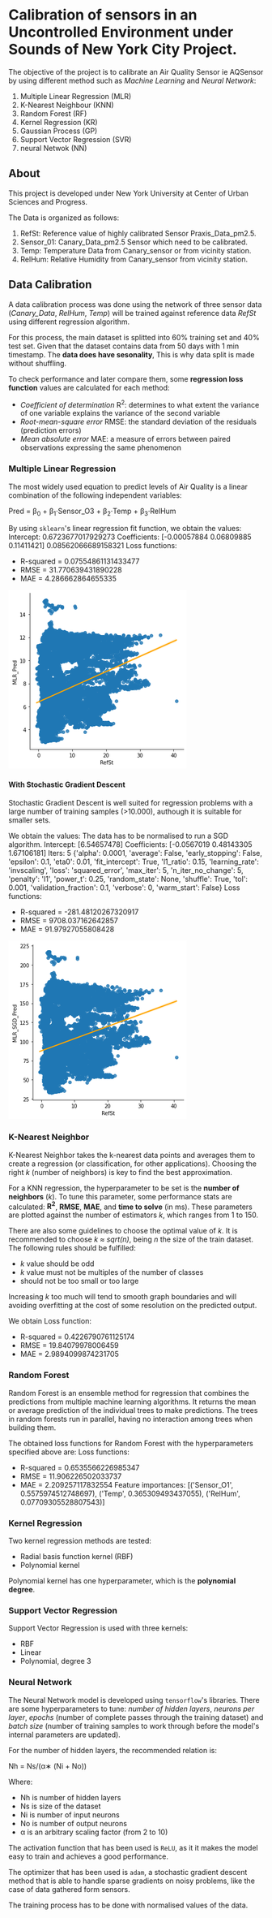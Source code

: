 # Calibration of sensors in an Uncontrolled Environment under Sounds of New York City Project.

The objective of the project is to calibrate an Air Quality Sensor ie AQSensor by using different method such as _Machine Learning_ and _Neural Network_:

1. Multiple Linear Regression (MLR)
2. K-Nearest Neighbour (KNN)
3. Random Forest (RF)
4. Kernel Regression (KR)
5. Gaussian Process (GP)
6. Support Vector Regression (SVR)
7. neural Netwok (NN)

## About

This project is developed under New York University at Center of Urban Sciences and Progress.

The Data is organized as follows:

1. RefSt: Reference value of highly calibrated Sensor Praxis_Data_pm2.5.
2. Sensor_01: Canary_Data_pm2.5 Sensor which need to be calibrated.
3. Temp: Temperature Data from Canary_sensor or from vicinity station.
4. RelHum: Relative Humidity from Canary_sensor from vicinity station.

## Data Calibration

A data calibration process was done using the network of three sensor data (_Canary_Data_, _RelHum_, _Temp_) will be trained against reference data _RefSt_ using different regression algorithm.

For this process, the main dataset is splitted into 60% training set and 40% test set. Given that the dataset contains data from 50 days with 1 min timestamp. The **data does have sesonality**, This is why data split is made without shuffling.

To check performance and later compare them, some **regression loss function** values are calculated for each method:

- _Coefficient of determination_ R<sup>2</sup>: determines to what extent the variance of one variable explains the variance of the second variable
- _Root-mean-square error_ RMSE: the standard deviation of the residuals (prediction errors)
- _Mean absolute error_ MAE: a measure of errors between paired observations expressing the same phenomenon

### Multiple Linear Regression

The most widely used equation to predict levels of Air Quality is a linear combination of the following independent variables:

Pred = β<sub>0</sub> + β<sub>1</sub>·Sensor_O3 + β<sub>2</sub>·Temp + β<sub>3</sub>·RelHum

By using `sklearn`'s linear regression fit function, we obtain the values:
Intercept:
0.6723677017929273
Coefficients:
[-0.00057884 0.06809885 0.11411421]
0.08562066689158321
Loss functions:

- R-squared = 0.07554861131433477
- RMSE = 31.770639431890228
- MAE = 4.286662864655335

![MLR_Pred_scatter](img/MLR_Plot_linear.png)

#### With Stochastic Gradient Descent

Stochastic Gradient Descent is well suited for regression problems with a large number of training samples (>10.000), authough it is suitable for smaller sets.

We obtain the values:
The data has to be normalised to run a SGD algorithm.
Intercept:
[6.54657478]
Coefficients:
[-0.0567019 0.48143305 1.67106181]
Iters:
5
{'alpha': 0.0001, 'average': False, 'early_stopping': False, 'epsilon': 0.1, 'eta0': 0.01, 'fit_intercept': True, 'l1_ratio': 0.15, 'learning_rate': 'invscaling', 'loss': 'squared_error', 'max_iter': 5, 'n_iter_no_change': 5, 'penalty': 'l1', 'power_t': 0.25, 'random_state': None, 'shuffle': True, 'tol': 0.001, 'validation_fraction': 0.1, 'verbose': 0, 'warm_start': False}
Loss functions:

- R-squared = -281.48120267320917
- RMSE = 9708.037162642857
- MAE = 91.97927055808428

![MLR_SGD_Pred_scatter](img/SGD_Plot_linear.png)

### K-Nearest Neighbor

K-Nearest Neighbor takes the k-nearest data points and averages them to create a regression (or classification, for other applications). Choosing the right _k_ (number of neighbors) is key to find the best approximation.

For a KNN regression, the hyperparameter to be set is the **number of neighbors** (_k_). To tune this parameter, some performance stats are calculated: **R<sup>2</sup>**, **RMSE**, **MAE**, and **time to solve** (in ms). These parameters are plotted against the number of estimators _k_, which ranges from 1 to 150.

There are also some guidelines to choose the optimal value of _k_. It is recommended to choose _k ≈ sqrt(n)_, being _n_ the size of the train dataset. The following rules should be fulfilled:

- _k_ value should be odd
- _k_ value must not be multiples of the number of classes
- should not be too small or too large

Increasing _k_ too much will tend to smooth graph boundaries and will avoiding overfitting at the cost of some resolution on the predicted output.

We obtain Loss function:

- R-squared = 0.4226790761125174
- RMSE = 19.84079978006459
- MAE = 2.9894099874231705

### Random Forest

Random Forest is an ensemble method for regression that combines the predictions from multiple machine learning algorithms. It returns the mean or average prediction of the individual trees to make predictions. The trees in random forests run in parallel, having no interaction among trees when building them.

The obtained loss functions for Random Forest with the hyperparameters specified above are:
Loss functions:

- R-squared = 0.6535566226985347
- RMSE = 11.906226502033737
- MAE = 2.209257117832554
  Feature importances:
  [('Sensor_O1', 0.5575974512748697), ('Temp', 0.365309493437055), ('RelHum', 0.07709305528807543)]

### Kernel Regression

Two kernel regression methods are tested:

- Radial basis function kernel (RBF)
- Polynomial kernel

Polynomial kernel has one hyperparameter, which is the **polynomial degree**.

### Support Vector Regression

Support Vector Regression is used with three kernels:

- RBF
- Linear
- Polynomial, degree 3

### Neural Network

The Neural Network model is developed using `tensorflow`'s libraries. There are some hyperparameters to tune: _number of hidden layers_, _neurons per layer_, _epochs_ (number of complete passes through the training dataset) and _batch size_ (number of training samples to work through before the model's internal parameters are updated).

For the number of hidden layers, the recommended relation is:

Nh = Ns/(α∗ (Ni + No))

Where:

- Nh is number of hidden layers
- Ns is size of the dataset
- Ni is number of input neurons
- No is number of output neurons
- α is an arbitrary scaling factor (from 2 to 10)

The activation function that has been used is `ReLU`, as it it makes the model easy to train and achieves a good performance.

The optimizer that has been used is `adam`, a stochastic gradient descent method that is able to handle sparse gradients on noisy problems, like the case of data gathered form sensors.

The training process has to be done with normalised values of the data.
